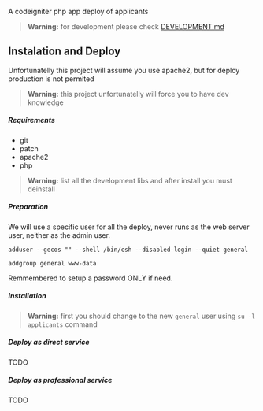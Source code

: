 
A codeigniter php app deploy of applicants

> **Warning:** for development please check [DEVELOPMENT.md](DEVELOPMENT.md)

## Instalation and Deploy

Unfortunatelly this project will assume you use apache2, but for deploy production is not permited

> **Warning:** this project unfortunatelly will force you to have dev knowledge

##### Requirements

* git
* patch
* apache2
* php

> **Warning:** list all the development libs and after install you must deinstall

##### Preparation

We will use a specific user for all the deploy, never runs as the web server user, 
neither as the admin user.

```
adduser --gecos "" --shell /bin/csh --disabled-login --quiet general

addgroup general www-data
```

Remmembered to setup a password ONLY if need.

##### Installation

> **Warning:** first you should change to the new `general` user using `su -l applicants` command


##### Deploy as direct service

TODO

##### Deploy as professional service

TODO
